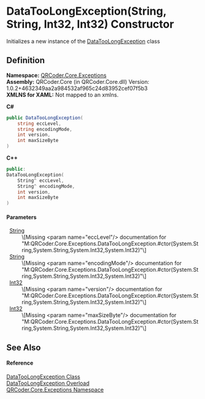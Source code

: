 # DataTooLongException(String, String, Int32, Int32) Constructor


Initializes a new instance of the <a href="T_QRCoder_Core_Exceptions_DataTooLongException.md">DataTooLongException</a> class



## Definition
**Namespace:** <a href="N_QRCoder_Core_Exceptions.md">QRCoder.Core.Exceptions</a>  
**Assembly:** QRCoder.Core (in QRCoder.Core.dll) Version: 1.0.2+4632349aa2a984532af965c24d83952cef07f5b3  
**XMLNS for XAML:** Not mapped to an xmlns.

**C#**
``` C#
public DataTooLongException(
	string eccLevel,
	string encodingMode,
	int version,
	int maxSizeByte
)
```
**C++**
``` C++
public:
DataTooLongException(
	String^ eccLevel, 
	String^ encodingMode, 
	int version, 
	int maxSizeByte
)
```



#### Parameters
<dl><dt>  <a href="https://learn.microsoft.com/dotnet/api/system.string" target="_blank" rel="noopener noreferrer">String</a></dt><dd>\[Missing &lt;param name="eccLevel"/&gt; documentation for "M:QRCoder.Core.Exceptions.DataTooLongException.#ctor(System.String,System.String,System.Int32,System.Int32)"\]</dd><dt>  <a href="https://learn.microsoft.com/dotnet/api/system.string" target="_blank" rel="noopener noreferrer">String</a></dt><dd>\[Missing &lt;param name="encodingMode"/&gt; documentation for "M:QRCoder.Core.Exceptions.DataTooLongException.#ctor(System.String,System.String,System.Int32,System.Int32)"\]</dd><dt>  <a href="https://learn.microsoft.com/dotnet/api/system.int32" target="_blank" rel="noopener noreferrer">Int32</a></dt><dd>\[Missing &lt;param name="version"/&gt; documentation for "M:QRCoder.Core.Exceptions.DataTooLongException.#ctor(System.String,System.String,System.Int32,System.Int32)"\]</dd><dt>  <a href="https://learn.microsoft.com/dotnet/api/system.int32" target="_blank" rel="noopener noreferrer">Int32</a></dt><dd>\[Missing &lt;param name="maxSizeByte"/&gt; documentation for "M:QRCoder.Core.Exceptions.DataTooLongException.#ctor(System.String,System.String,System.Int32,System.Int32)"\]</dd></dl>

## See Also


#### Reference
<a href="T_QRCoder_Core_Exceptions_DataTooLongException.md">DataTooLongException Class</a>  
<a href="Overload_QRCoder_Core_Exceptions_DataTooLongException__ctor.md">DataTooLongException Overload</a>  
<a href="N_QRCoder_Core_Exceptions.md">QRCoder.Core.Exceptions Namespace</a>  
